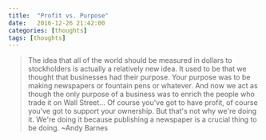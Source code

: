 ```yaml
---
title:  "Profit vs. Purpose"
date:   2016-12-26 21:42:00
categories: [thoughts]
tags: [thoughts]
---
```

>The idea that all of the world should be measured in dollars to stockholders is actually a relatively new idea. It used to be that we thought that businesses had their purpose. Your purpose was to be making newspapers or fountain pens or whatever. And now we act as though the only purpose of a business was to enrich the people who trade it on Wall Street... Of course you've got to have profit, of course you've got to support your ownership. But that's not why we're doing it. We're doing it because publishing a newspaper is a crucial thing to be doing. ~Andy Barnes
